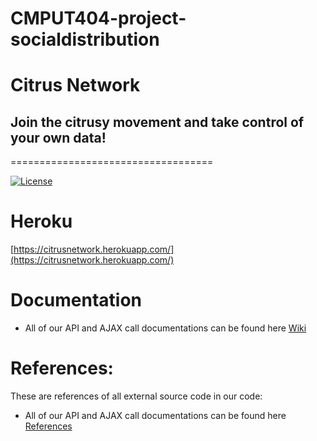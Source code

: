 # CMPUT404-project-socialdistribution
# Citrus Network
## Join the citrusy movement and take control of your own data!
===================================

[![License](https://img.shields.io/badge/License-Apache%202.0-blue.svg)](https://opensource.org/licenses/Apache-2.0)

Heroku
=============
[https://citrusnetwork.herokuapp.com/](https://citrusnetwork.herokuapp.com/)

Documentation
=============

* All of our API and AJAX call documentations can be found here [Wiki](https://github.com/CMPUT404W21H02-Project/CMPUT404-project-socialdistribution/wiki)

References:
========================
These are references of all external source code in our code:
* All of our API and AJAX call documentations can be found here [References](https://github.com/CMPUT404W21H02-Project/CMPUT404-project-socialdistribution/wiki/References)
